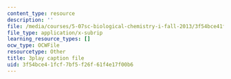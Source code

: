 ```yaml
---
content_type: resource
description: ''
file: /media/courses/5-07sc-biological-chemistry-i-fall-2013/3f54bce41fcf7bf5f26f61f4e17f00b6_w1JYnijqT6A.srt
file_type: application/x-subrip
learning_resource_types: []
ocw_type: OCWFile
resourcetype: Other
title: 3play caption file
uid: 3f54bce4-1fcf-7bf5-f26f-61f4e17f00b6
---
```

